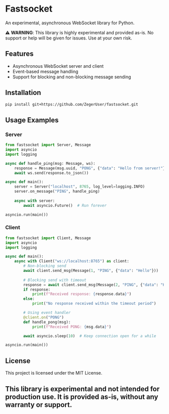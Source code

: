 # Fastsocket

An experimental, asynchronous WebSocket library for Python.

⚠️ **WARNING**: This library is highly experimental and provided as-is. No support or help will be given for issues. Use at your own risk.

## Features

- Asynchronous WebSocket server and client
- Event-based message handling
- Support for blocking and non-blocking message sending

## Installation

```bash
pip install git+https://github.com/ZegerUser/fastsocket.git
```
## Usage Examples

### Server
```python
from fastsocket import Server, Message
import asyncio
import logging

async def handle_ping(msg: Message, ws):
    response = Message(msg.uuid, "PONG", {"data": "Hello from server!"})
    await ws.send(response.to_json())

async def main():
    server = Server("localhost", 8765, log_level=logging.INFO)
    server.on_message("PING", handle_ping)
    
    async with server:
        await asyncio.Future()  # Run forever

asyncio.run(main())
```
### Client
```python
from fastsocket import Client, Message
import asyncio
import logging

async def main():
    async with Client("ws://localhost:8765") as client:
        # Non-blocking send
        await client.send_msg(Message(1, "PING", {"data": "Hello"}))
        
        # Blocking send with timeout
        response = await client.send_msg(Message(2, "PING", {"data": "Hello"}), blocking=True, timeout=5.0)
        if response:
            print(f"Received response: {response.data}")
        else:
            print("No response received within the timeout period")

        # Using event handler
        @client.on("PONG")
        def handle_pong(msg):
            print(f"Received PONG: {msg.data}")

        await asyncio.sleep(10)  # Keep connection open for a while

asyncio.run(main())
```

## License
This project is licensed under the MIT License.

## This library is experimental and not intended for production use. It is provided as-is, without any warranty or support.